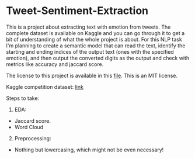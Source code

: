 # Tweet-Sentiment-Extraction

This is a project about extracting text with emotion from tweets. The complete dataset is available on Kaggle and you can go through it to get a bit of understanding of what the whole project is about. For this NLP task I'm planning to create a semantic model that can read the text, identify the starting and ending indices of the output text (ones with the specified emotion), and then output the converted digits as the output and check with metrics like accuracy and jaccard score.

The license to this project is available in this [file](https://github.com/mitramir55/Tweet-Sentiment-Extraction/blob/main/LICENSE.md). This is an MIT license.

Kaggle competition dataset: [link](https://www.kaggle.com/competitions/tweet-sentiment-extraction/data)

Steps to take:
1. EDA:
- Jaccard score.
- Word Cloud


2. Preprocessing:
- Nothing but lowercasing, which might not be even necessary!
